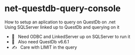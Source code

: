 # net-questdb-query-console

How to setup an aplication to query on QuestDb on .net <br>
Using SQLServer linked up to QuestDb and querying on it <br>
- 🔧 &nbsp; Need ODBC and LinkedServer up on SQLServer to run it <br>
- 🔧 &nbsp; Also need QuestDb v6.6.1
- ✍️ &nbsp; Care with LIMIT in the query

